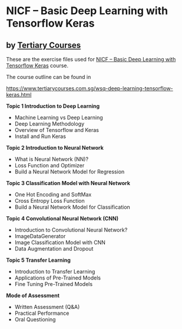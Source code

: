# NICF – Basic Deep Learning with Tensorflow Keras
## by [Tertiary Courses](https://www.tertiarycourses.com.sg/)

These are the exercise files used for [NICF – Basic Deep Learning with Tensorflow Keras](https://www.tertiarycourses.com.sg/wsq-deep-learning-tensorflow-keras.html) course. 

The course outline can be found in 

https://www.tertiarycourses.com.sg/wsq-deep-learning-tensorflow-keras.html

<p><strong>Topic 1 Introduction to Deep Learning</strong></p>
<ul>
<li>Machine Learning vs Deep Learning</li>
<li>Deep Learning Methodology</li>
<li>Overview of Tensorflow and Keras</li>
<li>Install and Run Keras</li>
</ul>
<p><strong>Topic 2 Introduction to Neural Network</strong></p>
<ul>
<li>What is Neural Network (NN)?</li>
<li>Loss Function and Optimizer</li>
<li>Build a Neural Network Model for Regression</li>
</ul>
<p><strong>Topic 3 Classification Model with Neural Network</strong></p>
<ul>
<li>One Hot Encoding and SoftMax</li>
<li>Cross Entropy Loss Function</li>
<li>Build a Neural Network Model for Classification</li>
</ul>
<p><strong>Topic 4 Convolutional Neural Network (CNN)</strong></p>
<ul>
<li>Introduction to Convolutional Neural Network?</li>
<li>ImageDataGenerator</li>
<li>Image Classification Model with CNN</li>
<li>Data Augmentation and Dropout</li>
</ul>
<p><strong>Topic 5 Transfer Learning</strong></p>
<ul>
<li>Introduction to Transfer Learning</li>
<li>Applications of Pre-Trained Models</li>
<li>Fine Tuning Pre-Trained Models</li>
</ul>
<p><strong>Mode of Assessment</strong></p>
<ul>
<li>Written Assessment (Q&amp;A)</li>
<li>Practical Performance</li>
<li>Oral Questioning</li>
</ul>


